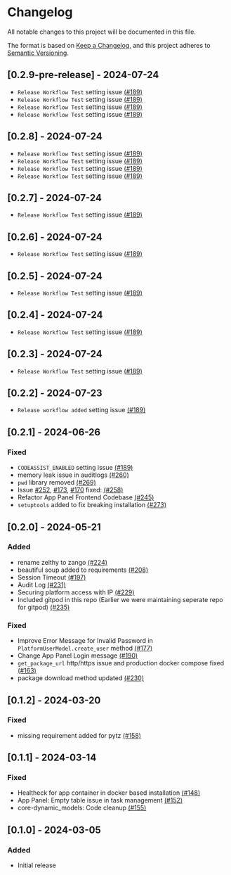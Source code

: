 # Changelog

All notable changes to this project will be documented in this file.

The format is based on [Keep a Changelog](https://keepachangelog.com/en/1.0.0/),
and this project adheres to [Semantic Versioning](https://semver.org/spec/v2.0.0.html).

## [0.2.9-pre-release] - 2024-07-24

- ``Release Workflow Test`` setting issue [(#189)](https://github.com/Healthlane-Technologies/Zango/pull/189)
- ``Release Workflow Test`` setting issue [(#189)](https://github.com/Healthlane-Technologies/Zango/pull/189)
- ``Release Workflow Test`` setting issue [(#189)](https://github.com/Healthlane-Technologies/Zango/pull/189)
- ``Release Workflow Test`` setting issue [(#189)](https://github.com/Healthlane-Technologies/Zango/pull/189)

## [0.2.8] - 2024-07-24

- ``Release Workflow Test`` setting issue [(#189)](https://github.com/Healthlane-Technologies/Zango/pull/189)
- ``Release Workflow Test`` setting issue [(#189)](https://github.com/Healthlane-Technologies/Zango/pull/189)
- ``Release Workflow Test`` setting issue [(#189)](https://github.com/Healthlane-Technologies/Zango/pull/189)
- ``Release Workflow Test`` setting issue [(#189)](https://github.com/Healthlane-Technologies/Zango/pull/189)

## [0.2.7] - 2024-07-24

- ``Release Workflow Test`` setting issue [(#189)](https://github.com/Healthlane-Technologies/Zango/pull/189)

## [0.2.6] - 2024-07-24

- ``Release Workflow Test`` setting issue [(#189)](https://github.com/Healthlane-Technologies/Zango/pull/189)

## [0.2.5] - 2024-07-24

- ``Release Workflow Test`` setting issue [(#189)](https://github.com/Healthlane-Technologies/Zango/pull/189)

## [0.2.4] - 2024-07-24

- ``Release Workflow Test`` setting issue [(#189)](https://github.com/Healthlane-Technologies/Zango/pull/189)

## [0.2.3] - 2024-07-24

- ``Release Workflow Test`` setting issue [(#189)](https://github.com/Healthlane-Technologies/Zango/pull/189)

## [0.2.2] - 2024-07-23

- ``Release workflow added`` setting issue [(#189)](https://github.com/Healthlane-Technologies/Zango/pull/189)

## [0.2.1] - 2024-06-26

### Fixed

- ``CODEASSIST_ENABLED`` setting issue [(#189)](https://github.com/Healthlane-Technologies/Zango/pull/189)
- memory leak issue in auditlogs [(#260)](https://github.com/Healthlane-Technologies/Zango/pull/260)
- ``pwd`` library removed [(#269)](https://github.com/Healthlane-Technologies/Zango/pull/269)
- Issue  [#252](https://github.com/Healthlane-Technologies/Zango/issues/252), [#173](https://github.com/Healthlane-Technologies/Zango/issues/173), [#170](https://github.com/Healthlane-Technologies/Zango/issues/170) fixed: [(#258)](https://github.com/Healthlane-Technologies/Zango/pull/258)
- Refactor App Panel Frontend Codebase [(#245)](https://github.com/Healthlane-Technologies/Zango/pull/245)
- ``setuptools`` added to fix breaking installation [(#273)](https://github.com/Healthlane-Technologies/Zango/pull/273)

## [0.2.0] - 2024-05-21

### Added

- rename zelthy to zango [(#224)](https://github.com/Healthlane-Technologies/Zango/pull/224)
- beautiful soup added to requirements [(#208)](https://github.com/Healthlane-Technologies/Zango/pull/208)
- Session Timeout [(#197)](https://github.com/Healthlane-Technologies/Zango/pull/197)
- Audit Log [(#231)](https://github.com/Healthlane-Technologies/Zango/pull/231)
- Securing platform access with IP [(#229)](https://github.com/Healthlane-Technologies/Zango/pull/229)
- Included gitpod in this repo (Earlier we were maintaining seperate repo for gitpod) [(#235)](https://github.com/Healthlane-Technologies/Zango/pull/235)

### Fixed

- Improve Error Message for Invalid Password in ``PlatformUserModel.create_user`` method [(#177)](https://github.com/Healthlane-Technologies/Zango/pull/177)
- Change App Panel Login message [(#190)](https://github.com/Healthlane-Technologies/Zango/pull/190)
- ``get_package_url`` http/https issue and production docker compose fixed [(#163)](https://github.com/Healthlane-Technologies/Zango/pull/163)
- package download method updated [(#230)](https://github.com/Healthlane-Technologies/Zango/pull/230)

## [0.1.2] - 2024-03-20

### Fixed

- missing requirement added for pytz [(#158)](https://github.com/Healthlane-Technologies/zelthy3/pull/158)

## [0.1.1] - 2024-03-14

### Fixed

- Healtheck for app container in docker based installation [(#148)](https://github.com/Healthlane-Technologies/zelthy3/pull/148)
- App Panel: Empty table issue in task management [(#152)](https://github.com/Healthlane-Technologies/zelthy3/pull/152)
- core-dynamic_models: Code cleanup [(#155)](https://github.com/Healthlane-Technologies/zelthy3/pull/155)

## [0.1.0] - 2024-03-05

### Added

- Initial release
